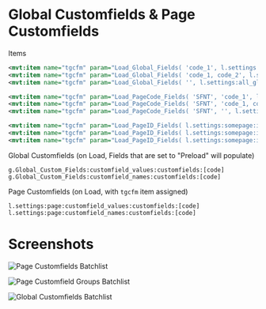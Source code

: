 # Global Customfields & Page Customfields

Items
```xml
<mvt:item name="tgcfm" param="Load_Global_Fields( 'code_1', l.settings:my_field )" />
<mvt:item name="tgcfm" param="Load_Global_Fields( 'code_1, code_2', l.settings:my_fields )" />
<mvt:item name="tgcfm" param="Load_Global_Fields( '', l.settings:all_global_fields )" />

<mvt:item name="tgcfm" param="Load_PageCode_Fields( 'SFNT', 'code_1', l.settings:sfnt_customfields )" />
<mvt:item name="tgcfm" param="Load_PageCode_Fields( 'SFNT', 'code_1, code_2', l.settings:sfnt_customfields )" />
<mvt:item name="tgcfm" param="Load_PageCode_Fields( 'SFNT', '', l.settings:sfnt_customfields )" />

<mvt:item name="tgcfm" param="Load_PageID_Fields( l.settings:somepage:id, 'code_1', l.settings:sfnt_customfields )" />
<mvt:item name="tgcfm" param="Load_PageID_Fields( l.settings:somepage:id, 'code_1, code_2', l.settings:sfnt_customfields )" />
<mvt:item name="tgcfm" param="Load_PageID_Fields( l.settings:somepage:id, '', l.settings:sfnt_customfields )" />
```

Global Customfields (on Load, Fields that are set to "Preload" will populate)
```
g.Global_Custom_Fields:customfield_values:customfields:[code]
g.Global_Custom_Fields:customfield_names:customfields:[code]
```

Page Customfields (on Load, with `tgcfm` item assigned)
```
l.settings:page:customfield_values:customfields:[code]
l.settings:page:customfield_names:customfields:[code]
```

# Screenshots
![Page Customfields Batchlist](https://puu.sh/ze892/96203114b6.png)

![Page Customfield Groups Batchlist](https://puu.sh/ze87t/db3d772a29.png)

![Global Customfields Batchlist](http://puu.sh/ze8aB/1e35a7567f.png)